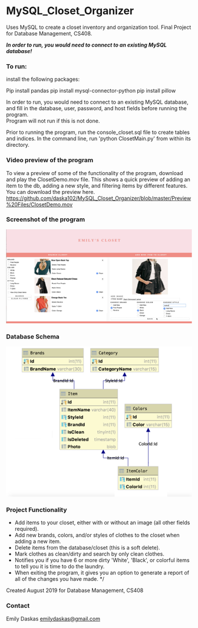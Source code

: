 # MySQL_Closet_Organizer
Uses MySQL to create a closet inventory and organization tool. Final Project for Database Management, CS408.

***In order to run, you would need to connect to an existing MySQL database!***

### To run:

install the following packages:

Pip install pandas
pip install mysql-connector-python
pip install pillow

  In order to run, you would need to connect to an existing MySQL database, and fill in the database, user, password, and host fields before running the program.     
  Program will not run if this is not done.

  Prior to running the program, run the console_closet.sql file to create tables and indices.
  In the command line, run 'python ClosetMain.py' from within its directory.
  
  
  
### Video preview of the program
  
  To view a preview of some of the functionality of the program, download and play the ClosetDemo.mov file. This shows a quick preview of adding an item to the db, adding a new style, and filtering items by different features. You can download the preview here.
  https://github.com/daska102/MySQL_Closet_Organizer/blob/master/Preview%20Files/ClosetDemo.mov
  
  
  
### Screenshot of the program
  
  ![Image of Program](https://github.com/daska102/MySQL_Closet_Organizer/blob/master/Preview%20Files/ScreenShotCloset.png)
 
 
 
### Database Schema

![Image of Schema](https://github.com/daska102/MySQL_Closet_Organizer/blob/master/Preview%20Files/ClosetDBSchema.png)


### Project Functionality

 - Add items to your closet, either with or without an image (all other fields required).
 - Add new brands, colors, and/or styles of clothes to the closet when adding a new item.
 - Delete items from the database/closet (this is a soft delete).
 - Mark clothes as clean/dirty and search by only clean clothes.
 - Notifies you if you have 6 or more dirty 'White', 'Black', or colorful items to tell you it is time to do the laundry.
 - When exiting the program, it gives you an option to generate a report of all of the changes you have made.
*/

Created August 2019 for Database Management, CS408

### Contact
Emily Daskas
emilydaskas@gmail.com
